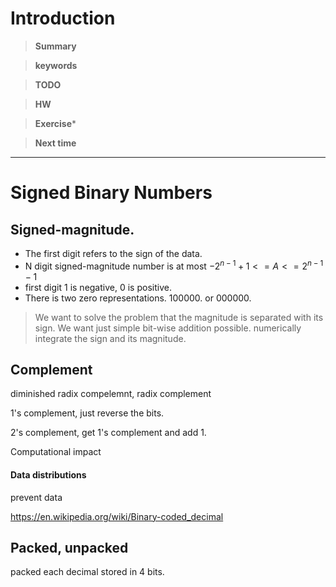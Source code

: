# Introduction 

>**Summary**
>

>**keywords**
>

>**TODO**
>

> **HW**

>**Exercise*** 
>

> **Next time**
> 

**********
# Signed Binary Numbers

## Signed-magnitude.
* The first digit refers to the sign of the data.
* N digit signed-magnitude number is at most $-2^{n-1}+1<=A<=2^{n-1}-1$
* first digit 1 is negative, 0 is positive.
* There is two zero representations. 100000. or 000000.

> We want to solve the problem that the magnitude is separated with its sign. 
> We want just simple bit-wise addition possible. 
> numerically integrate the sign and its magnitude. 


## Complement
diminished radix compelemnt, radix complement

1's complement, just reverse the bits.

2's complement, get 1's complement and add 1. 



Computational impact

#### Data distributions
prevent data 


https://en.wikipedia.org/wiki/Binary-coded_decimal

## Packed, unpacked

packed each decimal stored in 4 bits.
